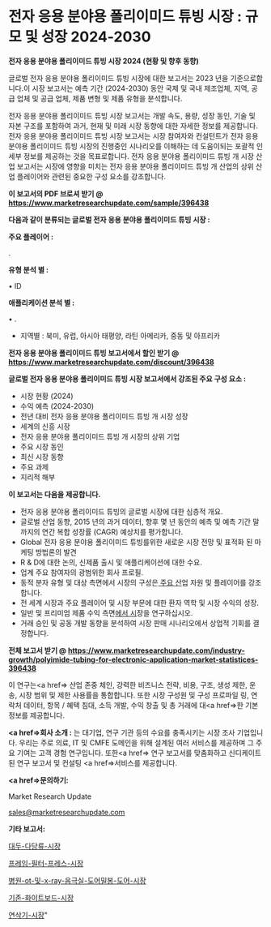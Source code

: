 # 전자 응용 분야용 폴리이미드 튜빙 시장 : 규모 및 성장 2024-2030

<strong>전자 응용 분야용 폴리이미드 튜빙 시장 2024 (현황 및 향후 동향)</strong>

글로벌 전자 응용 분야용 폴리이미드 튜빙 시장에 대한 보고서는 2023 년을 기준으로합니다.이 시장 보고서는 예측 기간 (2024-2030) 동안 국제 및 국내 제조업체, 지역, 공급 업체 및 공급 업체, 제품 변형 및 제품 유형을 분석합니다.

전자 응용 분야용 폴리이미드 튜빙 시장 보고서는 개발 속도, 용량, 성장 동인, 기술 및 자본 구조를 포함하여 과거, 현재 및 미래 시장 동향에 대한 자세한 정보를 제공합니다. 전자 응용 분야용 폴리이미드 튜빙 시장 보고서는 시장 참여자와 컨설턴트가 전자 응용 분야용 폴리이미드 튜빙 시장의 진행중인 시나리오를 이해하는 데 도움이되는 포괄적 인 세부 정보를 제공하는 것을 목표로합니다. 전자 응용 분야용 폴리이미드 튜빙 개 시장 산업 보고서는 시장에 영향을 미치는 전자 응용 분야용 폴리이미드 튜빙 개 산업의 상위 산업 플레이어와 관련된 중요한 구성 요소를 강조합니다.



<strong>이 보고서의 PDF 브로셔 받기 @ <a href=https://www.marketresearchupdate.com/sample/396438>https://www.marketresearchupdate.com/sample/396438</a></strong>



<strong>다음과 같이 분류되는 글로벌 전자 응용 분야용 폴리이미드 튜빙 시장 :</strong>



<strong>주요 플레이어 :</strong>

.



<strong>유형 분석 별 :</strong>

• ID



<strong>애플리케이션 분석 별 :</strong>

• .

<ul>
  <li>지역별 : 북미, 유럽, 아시아 태평양, 라틴 아메리카, 중동 및 아프리카</li>
</ul>


<strong>전자 응용 분야용 폴리이미드 튜빙 보고서에서 할인 받기 @ <a href=https://www.marketresearchupdate.com/discount/396438>https://www.marketresearchupdate.com/discount/396438</a></strong>



<strong>글로벌 전자 응용 분야용 폴리이미드 튜빙 시장 보고서에서 강조된 주요 구성 요소 :</strong>
<ul>
  <li>시장 현황 (2024)</li>
  <li>수익 예측 (2024-2030)</li>
  <li>전년 대비 전자 응용 분야용 폴리이미드 튜빙 개 시장 성장</li>
  <li>세계의 신흥 시장</li>
  <li>전자 응용 분야용 폴리이미드 튜빙 개 시장의 상위 기업</li>
  <li>주요 시장 동인</li>
  <li>최신 시장 동향</li>
  <li>주요 과제</li>
  <li>지리적 해부</li>
</ul>


<strong>이 보고서는 다음을 제공합니다.</strong>
<ul>
  <li>전자 응용 분야용 폴리이미드 튜빙의 글로벌 시장에 대한 심층적 개요.</li>
  <li>글로벌 산업 동향, 2015 년의 과거 데이터, 향후 몇 년 동안의 예측 및 예측 기간 말까지의 연간 복합 성장률 (CAGR) 예상치를 평가합니다.</li>
  <li>Global 전자 응용 분야용 폴리이미드 튜빙를위한 새로운 시장 전망 및 표적화 된 마케팅 방법론의 발견</li>
  <li>R &amp; D에 대한 논의, 신제품 출시 및 애플리케이션에 대한 수요.</li>
  <li>업계 주요 참여자의 광범위한 회사 프로필.</li>
  <li>동적 분자 유형 및 대상 측면에서 시장의 구성은<a href=> 주요 산</a>업 자원 및 플레이어를 강조합니다.</li>
  <li>전 세계 시장과 주요 플레이어 및 시장 부문에 대한 환자 역학 및 시장 수익의 성장.</li>
  <li>일반 및 프리미엄 제품 수익 측면<a href=>에서 시</a>장을 연구하십시오.</li>
  <li>거래 승인 및 공동 개발 동향을 분석하여 시장 판매 시나리오에서 상업적 기회를 결정합니다.</li>
</ul>



<strong>전체 보고서 받기 @ <a href=https://www.marketresearchupdate.com/industry-growth/polyimide-tubing-for-electronic-application-market-statistices-396438>https://www.marketresearchupdate.com/industry-growth/polyimide-tubing-for-electronic-application-market-statistices-396438</a></strong>

이 연구는<a href=> 산업 존중</a> 체인, 강력한 비즈니스 전략, 비용, 구조, 생성 제한, 운송, 시장 범위 및 제한 사용률을 통합합니다. 또한 시장 구성원 및 구성 프로파일 링, 연락처 데이터, 항목 / 혜택 침대, 소득 개발, 수익 창출 및 총 거래에 대<a href=>한 기본 </a>정보를 제공합니다.



<strong><a href=>회사 소</a>개 :</strong>
는 대기업, 연구 기관 등의 수요를 충족시키는 시장 조사 기업입니다. 우리는 주로 의료, IT 및 CMFE 도메인을 위해 설계된 여러 서비스를 제공하며 그 주요 기여는 고객 경험 연구입니다. 또한<a href=> 연구 보</a>고서를 맞춤화하고 신디케이트 된 연구 보고서 및 컨설팅 <a href=>서비스</a>를 제공합니다.



<strong><a href=>문의하기:</a></strong>

Market Research Update

sales@marketresearchupdate.com



<strong>기타 보고서:</strong>

<a href=https://www.linkedin.com/pulse/대두-다당류-시장-세분화-연구-및-목표-고객2029년-consumer-connection-chronicles-24-/>대두-다당류-시장</a>

<a href=https://www.linkedin.com/pulse/프레임-필터-프레스-시장-진입-전략-및-위험-평가2029년-consumer-connection-chronicles-24--dxrsf/>프레임-필터-프레스-시장</a>

<a href=https://www.linkedin.com/pulse/병원-ot-및-x-ray-음극실-도어밀봉-도어-시장-동향-성장-4bbvf/>병원-ot-및-x-ray-음극실-도어밀봉-도어-시장</a>

<a href=https://www.linkedin.com/pulse/기존-화이트보드-시장-세분화-연구-및-목표-고객2030년-market-matrix-musings-analysis-ll4yf/>기존-화이트보드-시장</a>

<a href=https://www.linkedin.com/pulse/연삭기-시장-현재-및-미래-성장-2030-survey-spotlight-pro-24-analysis-fkvdf/>연삭기-시장</a>"
